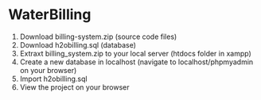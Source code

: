 # WaterBilling

1. Download billing-system.zip (source code files)
2. Download h2obilling.sql (database)
3. Extraxt billing_system.zip to your local server (htdocs folder in xampp)
4. Create a new database in localhost (navigate to localhost/phpmyadmin on your browser)
5. Import h2obilling.sql
6. View the project on your browser
